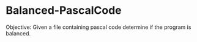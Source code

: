# Balanced-PascalCode
Objective: Given a file containing pascal code determine if the program is balanced.
